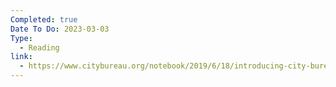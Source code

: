 ```yaml
---
Completed: true
Date To Do: 2023-03-03
Type:
  - Reading
link:
  - https://www.citybureau.org/notebook/2019/6/18/introducing-city-bureaus-community-engagement-guidelines
---
```

